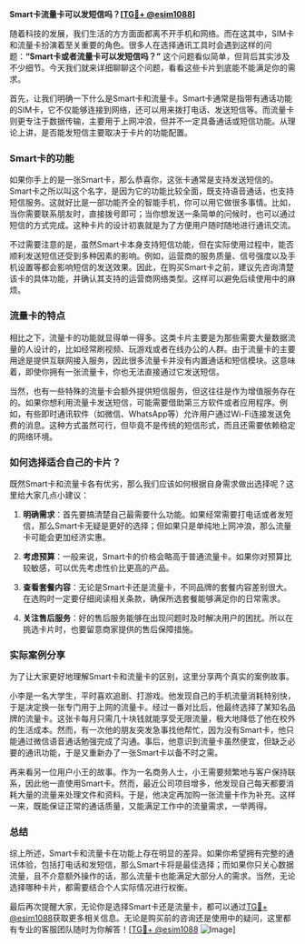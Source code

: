 **Smart卡流量卡可以发短信吗？[[TG💪+ @esim1088](https://t.me/s/esim1088)]**

随着科技的发展，我们生活的方方面面都离不开手机和网络。而在这其中，SIM卡和流量卡扮演着至关重要的角色。很多人在选择通讯工具时会遇到这样的问题：**“Smart卡或者流量卡可以发短信吗？”** 这个问题看似简单，但背后其实涉及不少细节。今天我们就来详细聊聊这个问题，看看这些卡片到底能不能满足你的需求。

首先，让我们明确一下什么是Smart卡和流量卡。Smart卡通常是指带有通话功能的SIM卡，它不仅能够连接到网络，还可以用来拨打电话、发送短信等。而流量卡则更专注于数据传输，主要用于上网冲浪，但并不一定具备通话或短信功能。从理论上讲，是否能发短信主要取决于卡片的功能配置。

### Smart卡的功能

如果你手上的是一张Smart卡，那么恭喜你，这张卡通常是支持发送短信的。Smart卡之所以叫这个名字，是因为它的功能比较全面，既支持语音通话，也支持短信服务。这就好比是一部功能齐全的智能手机，你可以用它做很多事情。比如，当你需要联系朋友时，直接拨号即可；当你想发送一条简单的问候时，也可以通过短信的方式完成。这种卡片的设计初衷就是为了方便用户随时随地进行通讯交流。

不过需要注意的是，虽然Smart卡本身支持短信功能，但在实际使用过程中，能否顺利发送短信还受到多种因素的影响。例如，运营商的服务质量、信号强度以及手机设置等都会影响短信的发送效果。因此，在购买Smart卡之前，建议先咨询清楚该卡的具体功能，并确认其支持的运营商网络类型。这样可以避免后续使用中的麻烦。

### 流量卡的特点

相比之下，流量卡的功能就显得单一得多。这类卡片主要是为那些需要大量数据流量的人设计的，比如经常刷视频、玩游戏或者在线办公的人群。由于流量卡的主要用途是提供互联网接入服务，因此很多流量卡并没有内置通话和短信模块。这意味着，即使你拥有一张流量卡，你也无法直接通过它发送短信。

当然，也有一些特殊的流量卡会额外提供短信服务，但这往往是作为增值服务存在的。如果你想利用流量卡发送短信，可能需要借助第三方软件或者应用程序。例如，有些即时通讯软件（如微信、WhatsApp等）允许用户通过Wi-Fi连接发送免费的消息。这种方式虽然可行，但毕竟不是传统的短信形式，而且还需要依赖稳定的网络环境。

### 如何选择适合自己的卡片？

既然Smart卡和流量卡各有优劣，那么我们应该如何根据自身需求做出选择呢？这里给大家几点小建议：

1. **明确需求**：首先要搞清楚自己最需要什么功能。如果经常需要打电话或者发短信，那么Smart卡无疑是更好的选择；但如果只是单纯地上网冲浪，那么流量卡可能会更加经济实惠。
   
2. **考虑预算**：一般来说，Smart卡的价格会略高于普通流量卡。如果你对预算比较敏感，可以优先考虑性价比更高的产品。

3. **查看套餐内容**：无论是Smart卡还是流量卡，不同品牌的套餐内容差别很大。在选购时一定要仔细阅读相关条款，确保所选套餐能够满足你的日常需求。

4. **关注售后服务**：好的售后服务能够在出现问题时及时解决用户的困扰。所以在挑选卡片时，也要留意商家提供的售后保障措施。

### 实际案例分享

为了让大家更好地理解Smart卡和流量卡的区别，这里分享两个真实的案例故事。

小李是一名大学生，平时喜欢追剧、打游戏。他发现自己的手机流量消耗特别快，于是决定换一张专门用于上网的流量卡。经过一番对比后，他最终选择了某知名品牌的流量卡。这张卡每月只需几十块钱就能享受无限流量，极大地降低了他在校外的生活成本。然而，有一次他的朋友突发急事找他帮忙，因为没有Smart卡，他只能通过微信语音通话勉强完成了沟通。事后，他意识到流量卡虽然便宜，但缺乏必要的通讯功能，于是又重新办了一张Smart卡以备不时之需。

再来看另一位用户小王的故事。作为一名商务人士，小王需要频繁地与客户保持联系，因此他一直使用Smart卡。然而，最近公司项目增多，他发现自己每天都要消耗大量的流量来处理文件和资料。于是，他决定再加购一张流量卡作为补充。这样一来，既能保证正常的通话质量，又能满足工作中的流量需求，一举两得。

### 总结

综上所述，Smart卡和流量卡在功能上存在明显的差异。如果你希望拥有完整的通讯体验，包括打电话和发短信，那么Smart卡将是最佳选择；而如果你只关心数据流量，且不介意额外操作的话，那么流量卡也能满足大部分人的需求。当然，无论选择哪种卡片，都需要结合个人实际情况进行权衡。

最后再次提醒大家，无论你是选择Smart卡还是流量卡，都可以通过[TG💪+ @esim1088](https://t.me/s/esim1088)获取更多相关信息。无论是购买前的咨询还是使用中的疑问，这里都有专业的客服团队随时为你解答！[[TG💪+ @esim1088](https://t.me/s/esim1088) ![Image](https://i.postimg.cc/4NQfJmqS/Snipaste-2025-05-13-00-14-12.png)]